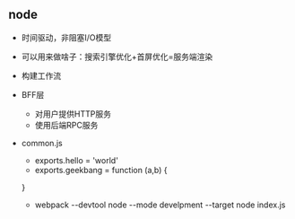 ## node
   - 时间驱动，非阻塞I/O模型
   - 可以用来做啥子：搜索引擎优化+首屏优化=服务端渲染
   - 构建工作流
   - BFF层
     - 对用户提供HTTP服务
     - 使用后端RPC服务
   - common.js
     - exports.hello = 'world'
     - exports.geekbang = function (a,b) {

     }
     - webpack --devtool node --mode develpment --target node  index.js
     